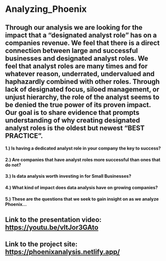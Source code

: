 # Analyzing_Phoenix

## Through our analysis we are looking for the impact that a “designated analyst role” has on a companies revenue. We feel that there is a direct connection between large and successful businesses and designated analyst roles. We feel that analyst roles are many times and for whatever reason, underrated, undervalued and haphazardly combined with other roles. Through lack of designated focus, siloed management, or unjust hierarchy, the role of the analyst seems to be denied the true power of its proven impact. Our goal is to share evidence that prompts understanding of why creating designated analyst roles is the oldest but newest “BEST PRACTICE”. 

#### 1.) Is having a dedicated analyst role in your company the key to success?
#### 2.) Are companies that have analyst roles more successful than ones that do not?
#### 3.) Is data analysis worth investing in for Small Businesses?
#### 4.) What kind of impact does data analysis have on growing companies?
#### 5.) These are the questions that we seek to gain insight on as we analyze Phoenix...




## Link to the presentation video: https://youtu.be/vltJor3GAto

## Link to the project site: https://phoenixanalysis.netlify.app/

